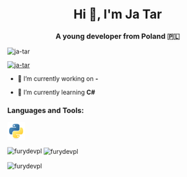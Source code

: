 <h1 align="center">Hi 👋, I'm Ja Tar</h1>
<h3 align="center">A young developer from Poland 🇵🇱</h3>

<p align="left"> <img src="https://komarev.com/ghpvc/?username=ja-tar&color=0e75b6&style=flat" alt="ja-tar" /> </p>

<p align="left"> <a href="https://github.com/ryo-ma/github-profile-trophy"><img src="https://github-profile-trophy.vercel.app/?username=ja-tar" alt="ja-tar" /></a> </p>

- 🔭 I’m currently working on **-**

- 🌱 I’m currently learning **C#**

<h3 align="left">Languages and Tools:</h3>
<p align="left"> <a href="https://www.python.org" target="_blank"> <img src="https://raw.githubusercontent.com/devicons/devicon/master/icons/python/python-original.svg" alt="python" width="40" height="40"/> </a> </p>

<p><img align="left" src="https://github-readme-stats.vercel.app/api/top-langs?username=furydevpl&show_icons=true&locale=en&layout=compact" alt="furydevpl" /></p>

<p>&nbsp;<img align="center" src="https://github-readme-stats.vercel.app/api?username=furydevpl&show_icons=true&locale=en" alt="furydevpl" /></p>

<p><img align="center" src="https://github-readme-streak-stats.herokuapp.com/?user=furydevpl&" alt="furydevpl" /></p>
